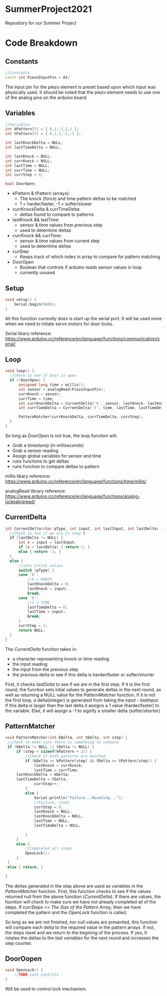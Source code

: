 # SummerProject2021
Repository for our Summer Project
 
 # Code Breakdown
 
   ## Constants
   ```C++
   //Constants
  const int PiezoInputPin = A3;
   ```
  The input pin for the piezo element is preset based upon which input was physically used. 
  It should be noted that the piezo element needs to use one of the analog pins on the arduino board.
  
  ## Variables
   ```C++
  //Variables
  int kPattern[5] = { 0,1,-1,1,1 };
  int tPattern[5] = { 0,1,1,-1,-1 };

  int lastKnockDelta = NULL;
  int lastTimeDelta = NULL;

  int lastKnock = NULL;
  int currKnock = NULL;
  int lastTime = NULL;
  int currTime = NULL;
  int currStep = 0;

  bool DoorOpen;
  ```
   - kPattern & tPattern (arrays): 
      - The knock (force) and time pattern deltas to be matched
      - 1 = harder/faster, -1 = softer/slower
   - currKnockDelta & currTimeDelta:
      - deltas found to compare to patterns
   - lastKnock && lastTime:
      - sensor & time values from previous step 
      - used to determine deltas
   - currKnock && currTime:
      - sensor & time values from current step 
      - used to determine deltas
   - curStep
      - Keeps track of which index in array to compare for pattern matching
   - DoorOpen
      - Boolean that controls if arduino reads sensor values in loop
      - currently unused 
 ## Setup
  ```C++
  void setup() {
	  Serial.begin(9600);
  }
  ```
  All this function currently does is start up the serial port. It will be used more when we need to initate servo motors for door locks. 
  
  Serial libary reference: 
  https://www.arduino.cc/reference/en/language/functions/communication/serial/
 ## Loop
  ```C++
  void loop() {
	//Check to see if Door is open
	if (!DoorOpen) {
		unsigned long time = millis();
		int sensor = analogRead(PiezoInputPin);
		currKnock = sensor;
		currTime = time;
		int currKnockDelta = CurrentDelta('k', sensor, lastKnock, lastKnockDelta);
		int currTimeDelta = CurrentDelta('t', time, lastTime, lastTimeDelta);

		PatternMatcher(currKnockDelta, currTimeDelta, currStep);
	}
}
  ```
  So long as *DoorOpen* is not true, the loop function will:
  - Grab a timestamp (in milliseconds)
  - Grab a sensor reading 
  - Assign global variables for sensor and time
  - runs functions to get deltas
  - runs function to compare deltas to pattern

millis libary reference: 
https://www.arduino.cc/reference/en/language/functions/time/millis/

analogRead library reference: 
https://www.arduino.cc/reference/en/language/functions/analog-io/analogread/

 ## CurrentDelta
  ```C++
int CurrentDelta(char pType, int input, int lastInput, int lastDelta) {
	//Check to see if we are in step 0
	if (lastDelta != NULL) {
		int x = input = lastInput;
		if (x > lastDelta) { return 1; }
		else { return -1; }
	}
	else {
		//sets intial values
		switch (pType) {
		case 'k':
			//k = KNOCK
			lastKnockDelta = 0;
			lastKnock = input;
			break;
		case 't':
			//t = TIME
			lastTimeDelta = 0;
			lastTime = input;
			break;
		}
		currStep = 1;
		return NULL;
	}
}
  ```
 The *CurrentDelta* function takes in:
 - a character representing knock or time reading
 - the input reading 
 - the input from the previous step
 - the previous delta to see if this delta is harder/faster or softer/shorter
 
 First, it checks *lastDelta* to see if we are in the first step. If it is the first round, the function sets intial values to generate deltas in the next round, as well as returning a NULL value for the *PatternMatcher* function.
 If it is not the first loop, a delta(integer) is generated from taking the *input* - *lastInput*.
 If this delta is larger than the last delta it assigns a 1 value (harder/faster) to the variable. Else, it will assign a -1 to signify a smaller delta (softer/shorter)
 
 ## PatternMatcher
   ```C++
void PatternMatcher(int kDelta, int tDelta, int step) {
	//check to make sure there is something to compare
	if (kDelta != NULL || tDelta != NULL) {
		if (step < sizeof(kPattern + 1)) {
			//Check if both patterns are matched
			if (kDelta == kPattern[step] && tDelta == tPattern[step]) {				
				lastKnock = currKnock;
				lastTime = currTime;
        lastKnockDelta = kDelta;
        lastTimeDelta = tDelta;
				currStep++;
			}
			else {
				Serial.println("Failure...Reseting...");
				//Failure, reset
				currStep = 0;
				lastKnock = NULL;
				lastKnockDelta = NULL;
				lastTime = NULL;
				lastTimeDelta = NULL;
				
			}
		}
		else {
			//Completed all steps
			OpenLock();
		}
	}
	else { return; }
	
}
  ```
  The deltas generated in the step above are used as variables in the *PatternMatcher* function. 
  First, this function checks to see if the values returned null from the above function (*CurrentDelta*).
  If there are values, the fucntion will check to make sure we have not already completed all of the steps.
  If *currSteps >= The Size of the Pattern Array*, then we have completed the pattern and the *OpenLock* function is called. 
  
  So long as we are not finished, nor null values are presented, this function will compare each delta to the required value in the pattern arrays. 
  If not, the steps reset and we return to the begining of the process. If yes, It rotates the deltas to the *last variables* for the next round and increases the step counter.
  
  ## DoorOopen
  ```C++
  void OpenLock() {
	  //TODO Lock controls
  }
  ```
  
  Will be used to control lock mechanism. 
